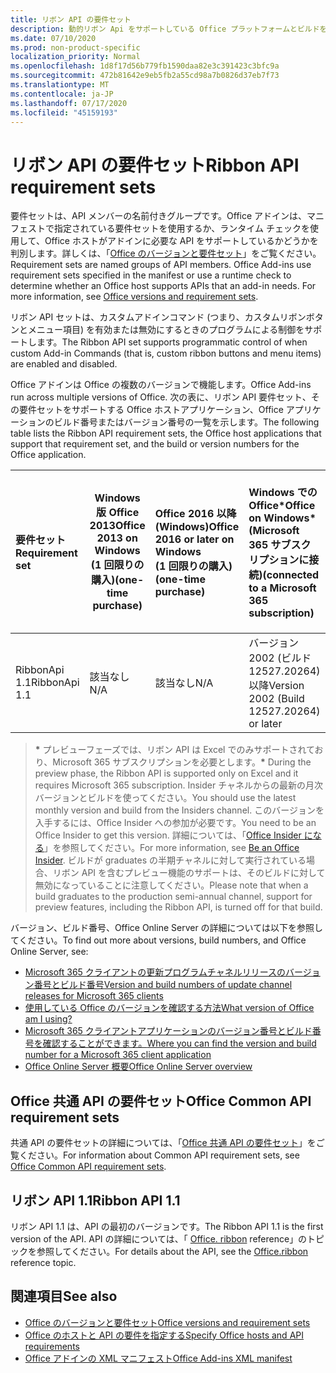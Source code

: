 ```yaml
---
title: リボン API の要件セット
description: 動的リボン Api をサポートしている Office プラットフォームとビルドを指定します。
ms.date: 07/10/2020
ms.prod: non-product-specific
localization_priority: Normal
ms.openlocfilehash: 1d8f17d56b779fb1590daa82e3c391423c3bfc9a
ms.sourcegitcommit: 472b81642e9eb5fb2a55cd98a7b0826d37eb7f73
ms.translationtype: MT
ms.contentlocale: ja-JP
ms.lasthandoff: 07/17/2020
ms.locfileid: "45159193"
---
```

# <a name="ribbon-api-requirement-sets"></a><span data-ttu-id="8a622-103">リボン API の要件セット</span><span class="sxs-lookup"><span data-stu-id="8a622-103">Ribbon API requirement sets</span></span>

<span data-ttu-id="8a622-p101">要件セットは、API メンバーの名前付きグループです。Office アドインは、マニフェストで指定されている要件セットを使用するか、ランタイム チェックを使用して、Office ホストがアドインに必要な API をサポートしているかどうかを判別します。詳しくは、「[Office のバージョンと要件セット](/office/dev/add-ins/develop/office-versions-and-requirement-sets)」をご覧ください。</span><span class="sxs-lookup"><span data-stu-id="8a622-p101">Requirement sets are named groups of API members. Office Add-ins use requirement sets specified in the manifest or use a runtime check to determine whether an Office host supports APIs that an add-in needs. For more information, see [Office versions and requirement sets](/office/dev/add-ins/develop/office-versions-and-requirement-sets).</span></span>

<span data-ttu-id="8a622-107">リボン API セットは、カスタムアドインコマンド (つまり、カスタムリボンボタンとメニュー項目) を有効または無効にするときのプログラムによる制御をサポートします。</span><span class="sxs-lookup"><span data-stu-id="8a622-107">The Ribbon API set supports programmatic control of when custom Add-in Commands (that is, custom ribbon buttons and menu items) are enabled and disabled.</span></span>

<span data-ttu-id="8a622-108">Office アドインは Office の複数のバージョンで機能します。</span><span class="sxs-lookup"><span data-stu-id="8a622-108">Office Add-ins run across multiple versions of Office.</span></span> <span data-ttu-id="8a622-109">次の表に、リボン API 要件セット、その要件セットをサポートする Office ホストアプリケーション、Office アプリケーションのビルド番号またはバージョン番号の一覧を示します。</span><span class="sxs-lookup"><span data-stu-id="8a622-109">The following table lists the Ribbon API requirement sets, the Office host applications that support that requirement set, and the build or version numbers for the Office application.</span></span>

|  <span data-ttu-id="8a622-110">要件セット</span><span class="sxs-lookup"><span data-stu-id="8a622-110">Requirement set</span></span>  | <span data-ttu-id="8a622-111">Windows 版 Office 2013</span><span class="sxs-lookup"><span data-stu-id="8a622-111">Office 2013 on Windows</span></span><br><span data-ttu-id="8a622-112">(1 回限りの購入)</span><span class="sxs-lookup"><span data-stu-id="8a622-112">(one-time purchase)</span></span> | <span data-ttu-id="8a622-113">Office 2016 以降 (Windows)</span><span class="sxs-lookup"><span data-stu-id="8a622-113">Office 2016 or later on Windows</span></span><br><span data-ttu-id="8a622-114">(1 回限りの購入)</span><span class="sxs-lookup"><span data-stu-id="8a622-114">(one-time purchase)</span></span>   | <span data-ttu-id="8a622-115">Windows での Office\*</span><span class="sxs-lookup"><span data-stu-id="8a622-115">Office on Windows\*</span></span><br><span data-ttu-id="8a622-116">(Microsoft 365 サブスクリプションに接続)</span><span class="sxs-lookup"><span data-stu-id="8a622-116">(connected to a Microsoft 365 subscription)</span></span> |  <span data-ttu-id="8a622-117">Office on iPad</span><span class="sxs-lookup"><span data-stu-id="8a622-117">Office on iPad</span></span><br><span data-ttu-id="8a622-118">(Microsoft 365 サブスクリプションに接続)</span><span class="sxs-lookup"><span data-stu-id="8a622-118">(connected to a Microsoft 365 subscription)</span></span>  |  <span data-ttu-id="8a622-119">Office on Mac\*</span><span class="sxs-lookup"><span data-stu-id="8a622-119">Office on Mac\*</span></span><br><span data-ttu-id="8a622-120">(Microsoft 365 サブスクリプションに接続)</span><span class="sxs-lookup"><span data-stu-id="8a622-120">(connected to a Microsoft 365 subscription)</span></span>  | <span data-ttu-id="8a622-121">Office on the web\*</span><span class="sxs-lookup"><span data-stu-id="8a622-121">Office on the web\*</span></span>  |  <span data-ttu-id="8a622-122">Office Online Server</span><span class="sxs-lookup"><span data-stu-id="8a622-122">Office Online Server</span></span>  |
|:-----|-----|:-----|:-----|:-----|:-----|:-----|:-----|
| <span data-ttu-id="8a622-123">RibbonApi 1.1</span><span class="sxs-lookup"><span data-stu-id="8a622-123">RibbonApi 1.1</span></span>  | <span data-ttu-id="8a622-124">該当なし</span><span class="sxs-lookup"><span data-stu-id="8a622-124">N/A</span></span> | <span data-ttu-id="8a622-125">該当なし</span><span class="sxs-lookup"><span data-stu-id="8a622-125">N/A</span></span> | <span data-ttu-id="8a622-126">バージョン 2002 (ビルド 12527.20264) 以降</span><span class="sxs-lookup"><span data-stu-id="8a622-126">Version 2002 (Build 12527.20264) or later</span></span> | <span data-ttu-id="8a622-127">16.38 以降</span><span class="sxs-lookup"><span data-stu-id="8a622-127">16.38 or later</span></span> | <span data-ttu-id="8a622-128">該当なし</span><span class="sxs-lookup"><span data-stu-id="8a622-128">N/A</span></span> | <span data-ttu-id="8a622-129">2020 年 2 月</span><span class="sxs-lookup"><span data-stu-id="8a622-129">February 2020</span></span> | <span data-ttu-id="8a622-130">該当なし</span><span class="sxs-lookup"><span data-stu-id="8a622-130">N/A</span></span>|

> <span data-ttu-id="8a622-131">**&#42;** プレビューフェーズでは、リボン API は Excel でのみサポートされており、Microsoft 365 サブスクリプションを必要とします。</span><span class="sxs-lookup"><span data-stu-id="8a622-131">**&#42;** During the preview phase, the Ribbon API is supported only on Excel and it requires Microsoft 365 subscription.</span></span> <span data-ttu-id="8a622-132">Insider チャネルからの最新の月次バージョンとビルドを使ってください。</span><span class="sxs-lookup"><span data-stu-id="8a622-132">You should use the latest monthly version and build from the Insiders channel.</span></span> <span data-ttu-id="8a622-133">このバージョンを入手するには、Office Insider への参加が必要です。</span><span class="sxs-lookup"><span data-stu-id="8a622-133">You need to be an Office Insider to get this version.</span></span> <span data-ttu-id="8a622-134">詳細については、「[Office Insider になる](https://products.office.com/office-insider?tab=tab-1)」を参照してください。</span><span class="sxs-lookup"><span data-stu-id="8a622-134">For more information, see [Be an Office Insider](https://products.office.com/office-insider?tab=tab-1).</span></span> <span data-ttu-id="8a622-135">ビルドが graduates の半期チャネルに対して実行されている場合、リボン API を含むプレビュー機能のサポートは、そのビルドに対して無効になっていることに注意してください。</span><span class="sxs-lookup"><span data-stu-id="8a622-135">Please note that when a build graduates to the production semi-annual channel, support for preview features, including the Ribbon API, is turned off for that build.</span></span>

<span data-ttu-id="8a622-136">バージョン、ビルド番号、Office Online Server の詳細については以下を参照してください。</span><span class="sxs-lookup"><span data-stu-id="8a622-136">To find out more about versions, build numbers, and Office Online Server, see:</span></span>

- [<span data-ttu-id="8a622-137">Microsoft 365 クライアントの更新プログラムチャネルリリースのバージョン番号とビルド番号</span><span class="sxs-lookup"><span data-stu-id="8a622-137">Version and build numbers of update channel releases for Microsoft 365 clients</span></span>](https://support.office.com/article/version-and-build-numbers-of-update-channel-releases-ae942449-1fca-4484-898b-a933ea23def7)
- [<span data-ttu-id="8a622-138">使用している Office のバージョンを確認する方法</span><span class="sxs-lookup"><span data-stu-id="8a622-138">What version of Office am I using?</span></span>](https://support.office.com/article/What-version-of-Office-am-I-using-932788b8-a3ce-44bf-bb09-e334518b8b19)
- [<span data-ttu-id="8a622-139">Microsoft 365 クライアントアプリケーションのバージョン番号とビルド番号を確認することができます。</span><span class="sxs-lookup"><span data-stu-id="8a622-139">Where you can find the version and build number for a Microsoft 365 client application</span></span>](https://support.office.com/article/version-and-build-numbers-of-update-channel-releases-ae942449-1fca-4484-898b-a933ea23def7)
- [<span data-ttu-id="8a622-140">Office Online Server 概要</span><span class="sxs-lookup"><span data-stu-id="8a622-140">Office Online Server overview</span></span>](/officeonlineserver/office-online-server-overview)

## <a name="office-common-api-requirement-sets"></a><span data-ttu-id="8a622-141">Office 共通 API の要件セット</span><span class="sxs-lookup"><span data-stu-id="8a622-141">Office Common API requirement sets</span></span>

<span data-ttu-id="8a622-142">共通 API の要件セットの詳細については、「[Office 共通 API の要件セット](office-add-in-requirement-sets.md)」をご覧ください。</span><span class="sxs-lookup"><span data-stu-id="8a622-142">For information about Common API requirement sets, see [Office Common API requirement sets](office-add-in-requirement-sets.md).</span></span>

## <a name="ribbon-api-11"></a><span data-ttu-id="8a622-143">リボン API 1.1</span><span class="sxs-lookup"><span data-stu-id="8a622-143">Ribbon API 1.1</span></span>

<span data-ttu-id="8a622-144">リボン API 1.1 は、API の最初のバージョンです。</span><span class="sxs-lookup"><span data-stu-id="8a622-144">The Ribbon API 1.1 is the first version of the API.</span></span> <span data-ttu-id="8a622-145">API の詳細については、「 [Office. ribbon](/javascript/api/office/office.ribbon) reference」のトピックを参照してください。</span><span class="sxs-lookup"><span data-stu-id="8a622-145">For details about the API, see the [Office.ribbon ](/javascript/api/office/office.ribbon) reference topic.</span></span>

## <a name="see-also"></a><span data-ttu-id="8a622-146">関連項目</span><span class="sxs-lookup"><span data-stu-id="8a622-146">See also</span></span>

- [<span data-ttu-id="8a622-147">Office のバージョンと要件セット</span><span class="sxs-lookup"><span data-stu-id="8a622-147">Office versions and requirement sets</span></span>](/office/dev/add-ins/develop/office-versions-and-requirement-sets)
- [<span data-ttu-id="8a622-148">Office のホストと API の要件を指定する</span><span class="sxs-lookup"><span data-stu-id="8a622-148">Specify Office hosts and API requirements</span></span>](/office/dev/add-ins/develop/specify-office-hosts-and-api-requirements)
- [<span data-ttu-id="8a622-149">Office アドインの XML マニフェスト</span><span class="sxs-lookup"><span data-stu-id="8a622-149">Office Add-ins XML manifest</span></span>](/office/dev/add-ins/develop/add-in-manifests)
